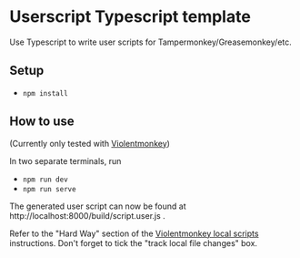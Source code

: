 # Userscript Typescript template

Use Typescript to write user scripts for Tampermonkey/Greasemonkey/etc.

## Setup

- `npm install`

## How to use

(Currently only tested with [Violentmonkey]())

In two separate terminals, run

- `npm run dev`
- `npm run serve`

The generated user script can now be found at http://localhost:8000/build/script.user.js .

Refer to the "Hard Way" section of the [Violentmonkey local scripts](https://violentmonkey.github.io/2017/03/14/How-to-edit-scripts-with-your-favorite-editor/#install-a-local-script) instructions. Don't forget to tick the "track local file changes" box.
